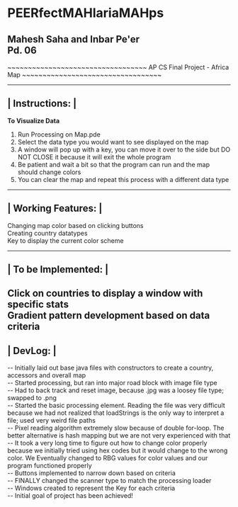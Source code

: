 ﻿# PEERfectMAHlariaMAHps
<h2> Mahesh Saha and Inbar Pe'er <br>
Pd. 06 </h2>
~~~~~~~~~~~~~~~~~~~~~~~~~~~~~~~~~~
 AP CS Final Project - Africa Map
~~~~~~~~~~~~~~~~~~~~~~~~~~~~~~~~~~

 ---------------
| Instructions: |
 ---------------
<b> To Visualize Data </b>
1) Run Processing on Map.pde <br>
2) Select the data type you would want to see displayed on the map <br>
3) A window will pop up with a key, you can move it over to the side but DO NOT CLOSE it because it will exit the whole program <br>
4) Be patient and wait a bit so that the program can run and the map should change colors <br>
5) You can clear the map and repeat this process with a different data type <br>

 -------------------
| Working Features: |
 -------------------
Changing map color based on clicking buttons<br>
Creating country datatypes <br>
Key to display the current color scheme

 --------------------
| To be Implemented: |
 --------------------
Click on countries to display a window with specific stats <br>
Gradient pattern development based on data criteria
 ---------
| DevLog: |
 ---------
-- Initially laid out base java files with constructors to create a country, accessors and overall map <br>
-- Started processing, but ran into major road block with image file type <br>
-- Had to back track and reset image, because .jpg was a loosey file type; swapped to .png <br>
-- Started the basic processing element. Reading the file was very difficult because we had not realized that loadStrings is the only way to interpret a file; used very weird file paths <br>
-- Pixel reading algorithm extremely slow because of double for-loop. The better alternative is hash mapping but we are not very experienced with that <br>
-- It took a very long time to figure out how to change color properly because we initially tried using hex codes but it would change to the wrong color. We Eventually changed to RBG values for color values and our program functioned properly <br> 
-- Buttons implemented to narrow down based on criteria <br>
-- FINALLY changed the scanner type to match the processing loader <br>
-- Windows created to represent the Key for each criteria <br>
-- Initial goal of project has been achieved!


